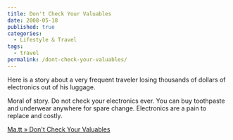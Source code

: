 ```yaml
---
title: Don't Check Your Valuables
date: 2008-05-18
published: true
categories:
  - Lifestyle & Travel
tags:
  - travel
permalink: /dont-check-your-valuables/
---
```

Here is a story about a very frequent traveler losing thousands of dollars of electronics out of his luggage.

Moral of story. Do not check your electronics ever. You can buy toothpaste and underwear anywhere for spare change. Electronics are a pain to replace and costly.

[Ma.tt » Don't Check Your Valuables](http://ma.tt/2008/05/dont-check-your-valuables/)